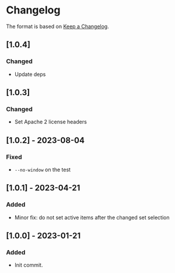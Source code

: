 # Changelog

The format is based on [Keep a Changelog](https://keepachangelog.com/en/1.0.0/).

## [1.0.4]
### Changed
- Update deps

## [1.0.3]
### Changed
- Set Apache 2 license headers

## [1.0.2] - 2023-08-04
### Fixed
- `--no-window` on the test

## [1.0.1] - 2023-04-21
### Added
- Minor fix: do not set active items after the changed set selection


## [1.0.0] - 2023-01-21
### Added
- Init commit.
